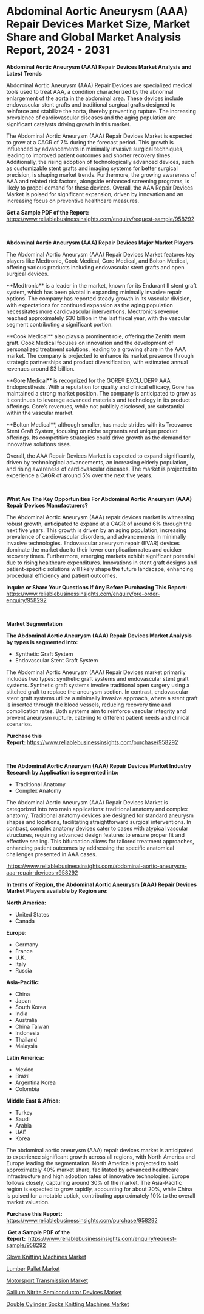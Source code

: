 <p><h1>Abdominal Aortic Aneurysm (AAA) Repair Devices Market Size, Market Share and Global Market Analysis Report, 2024 - 2031</h1></p><p><strong>Abdominal Aortic Aneurysm (AAA) Repair Devices Market Analysis and Latest Trends</strong></p>
<p><p>Abdominal Aortic Aneurysm (AAA) Repair Devices are specialized medical tools used to treat AAA, a condition characterized by the abnormal enlargement of the aorta in the abdominal area. These devices include endovascular stent grafts and traditional surgical grafts designed to reinforce and stabilize the aorta, thereby preventing rupture. The increasing prevalence of cardiovascular diseases and the aging population are significant catalysts driving growth in this market.</p><p>The Abdominal Aortic Aneurysm (AAA) Repair Devices Market is expected to grow at a CAGR of 7% during the forecast period. This growth is influenced by advancements in minimally invasive surgical techniques, leading to improved patient outcomes and shorter recovery times. Additionally, the rising adoption of technologically advanced devices, such as customizable stent grafts and imaging systems for better surgical precision, is shaping market trends. Furthermore, the growing awareness of AAA and related risk factors, alongside enhanced screening programs, is likely to propel demand for these devices. Overall, the AAA Repair Devices Market is poised for significant expansion, driven by innovation and an increasing focus on preventive healthcare measures.</p></p>
<p><strong>Get a Sample PDF of the Report:&nbsp;</strong> <a href="https://www.reliablebusinessinsights.com/enquiry/request-sample/958292?utm_campaign=63&utm_medium=2&utm_source=Github&utm_content=ia&utm_term=03122024&utm_id=abdominal-aortic-aneurysm-aaa-repair-devices">https://www.reliablebusinessinsights.com/enquiry/request-sample/958292</a></p>
<p>&nbsp;</p>
<p><strong>Abdominal Aortic Aneurysm (AAA) Repair Devices Major Market Players</strong></p>
<p><p>The Abdominal Aortic Aneurysm (AAA) Repair Devices Market features key players like Medtronic, Cook Medical, Gore Medical, and Bolton Medical, offering various products including endovascular stent grafts and open surgical devices.</p><p>**Medtronic** is a leader in the market, known for its Endurant II stent graft system, which has been pivotal in expanding minimally invasive repair options. The company has reported steady growth in its vascular division, with expectations for continued expansion as the aging population necessitates more cardiovascular interventions. Medtronic’s revenue reached approximately $30 billion in the last fiscal year, with the vascular segment contributing a significant portion.</p><p>**Cook Medical** also plays a prominent role, offering the Zenith stent graft. Cook Medical focuses on innovation and the development of personalized treatment solutions, leading to a growing share in the AAA market. The company is projected to enhance its market presence through strategic partnerships and product diversification, with estimated annual revenues around $3 billion.</p><p>**Gore Medical** is recognized for the GORE® EXCLUDER® AAA Endoprosthesis. With a reputation for quality and clinical efficacy, Gore has maintained a strong market position. The company is anticipated to grow as it continues to leverage advanced materials and technology in its product offerings. Gore’s revenues, while not publicly disclosed, are substantial within the vascular market.</p><p>**Bolton Medical**, although smaller, has made strides with its Treovance Stent Graft System, focusing on niche segments and unique product offerings. Its competitive strategies could drive growth as the demand for innovative solutions rises.</p><p>Overall, the AAA Repair Devices Market is expected to expand significantly, driven by technological advancements, an increasing elderly population, and rising awareness of cardiovascular diseases. The market is projected to experience a CAGR of around 5% over the next five years.</p></p>
<p>&nbsp;</p>
<p><strong>What Are The Key Opportunities For Abdominal Aortic Aneurysm (AAA) Repair Devices Manufacturers?</strong></p>
<p><p>The Abdominal Aortic Aneurysm (AAA) repair devices market is witnessing robust growth, anticipated to expand at a CAGR of around 6% through the next five years. This growth is driven by an aging population, increasing prevalence of cardiovascular disorders, and advancements in minimally invasive technologies. Endovascular aneurysm repair (EVAR) devices dominate the market due to their lower complication rates and quicker recovery times. Furthermore, emerging markets exhibit significant potential due to rising healthcare expenditures. Innovations in stent graft designs and patient-specific solutions will likely shape the future landscape, enhancing procedural efficiency and patient outcomes.</p></p>
<p><strong>Inquire or Share Your Questions If Any Before Purchasing This Report:</strong> <a href="https://www.reliablebusinessinsights.com/enquiry/pre-order-enquiry/958292?utm_campaign=63&utm_medium=2&utm_source=Github&utm_content=ia&utm_term=03122024&utm_id=abdominal-aortic-aneurysm-aaa-repair-devices">https://www.reliablebusinessinsights.com/enquiry/pre-order-enquiry/958292</a></p>
<p>&nbsp;</p>
<p><strong>Market Segmentation</strong></p>
<p><strong>The Abdominal Aortic Aneurysm (AAA) Repair Devices Market Analysis by types is segmented into:</strong></p>
<p><ul><li>Synthetic Graft System</li><li>Endovascular Stent Graft System</li></ul></p>
<p><p>The Abdominal Aortic Aneurysm (AAA) Repair Devices market primarily includes two types: synthetic graft systems and endovascular stent graft systems. Synthetic graft systems involve traditional open surgery using a stitched graft to replace the aneurysm section. In contrast, endovascular stent graft systems utilize a minimally invasive approach, where a stent graft is inserted through the blood vessels, reducing recovery time and complication rates. Both systems aim to reinforce vascular integrity and prevent aneurysm rupture, catering to different patient needs and clinical scenarios.</p></p>
<p><strong>Purchase this Report:&nbsp;</strong><a href="https://www.reliablebusinessinsights.com/purchase/958292?utm_campaign=63&utm_medium=2&utm_source=Github&utm_content=ia&utm_term=03122024&utm_id=abdominal-aortic-aneurysm-aaa-repair-devices">https://www.reliablebusinessinsights.com/purchase/958292</a></p>
<p>&nbsp;</p>
<p><strong>The Abdominal Aortic Aneurysm (AAA) Repair Devices Market Industry Research by Application is segmented into:</strong></p>
<p><ul><li>Traditional Anatomy</li><li>Complex Anatomy</li></ul></p>
<p><p>The Abdominal Aortic Aneurysm (AAA) Repair Devices Market is categorized into two main applications: traditional anatomy and complex anatomy. Traditional anatomy devices are designed for standard aneurysm shapes and locations, facilitating straightforward surgical interventions. In contrast, complex anatomy devices cater to cases with atypical vascular structures, requiring advanced design features to ensure proper fit and effective sealing. This bifurcation allows for tailored treatment approaches, enhancing patient outcomes by addressing the specific anatomical challenges presented in AAA cases.</p></p>
<p><a href="https://www.reliablebusinessinsights.com/abdominal-aortic-aneurysm-aaa-repair-devices-r958292?utm_campaign=63&utm_medium=2&utm_source=Github&utm_content=ia&utm_term=03122024&utm_id=abdominal-aortic-aneurysm-aaa-repair-devices">&nbsp;https://www.reliablebusinessinsights.com/abdominal-aortic-aneurysm-aaa-repair-devices-r958292</a></p>
<p><strong>In terms of Region, the Abdominal Aortic Aneurysm (AAA) Repair Devices Market Players available by Region are:</strong></p>
<p>
    <p> <strong> North America: </strong>
        <ul>
            <li>United States</li>
            <li>Canada</li>
        </ul>
        </p> 
    <p> <strong> Europe: </strong>
        <ul>
            <li>Germany</li>
            <li>France</li>
            <li>U.K.</li>
            <li>Italy</li>
            <li>Russia</li>
        </ul>
        </p> 
    <p> <strong> Asia-Pacific: </strong>
        <ul>
            <li>China</li>
            <li>Japan</li>
            <li>South Korea</li>
            <li>India</li>
            <li>Australia</li>
            <li>China Taiwan</li>
            <li>Indonesia</li>
            <li>Thailand</li>
            <li>Malaysia</li>
        </ul>
        </p> 
    <p> <strong> Latin America: </strong>
        <ul>
            <li>Mexico</li>
            <li>Brazil</li>
            <li>Argentina Korea</li>
            <li>Colombia</li>
        </ul>
        </p> 
    <p> <strong> Middle East & Africa: </strong>
        <ul>
            <li>Turkey</li>
            <li>Saudi</li>
            <li>Arabia</li>
            <li>UAE</li>
            <li>Korea</li>
        </ul>
    </p>
    </p>
<p><p>The abdominal aortic aneurysm (AAA) repair devices market is anticipated to experience significant growth across all regions, with North America and Europe leading the segmentation. North America is projected to hold approximately 40% market share, facilitated by advanced healthcare infrastructure and high adoption rates of innovative technologies. Europe follows closely, capturing around 30% of the market. The Asia-Pacific region is expected to grow rapidly, accounting for about 20%, while China is poised for a notable uptick, contributing approximately 10% to the overall market valuation.</p></p>
<p><strong>Purchase this Report: </strong><a href="https://www.reliablebusinessinsights.com/purchase/958292?utm_campaign=63&utm_medium=2&utm_source=Github&utm_content=ia&utm_term=03122024&utm_id=abdominal-aortic-aneurysm-aaa-repair-devices">https://www.reliablebusinessinsights.com/purchase/958292</a></p>
<p>&nbsp;<strong>Get a Sample PDF of the Report:&nbsp;&nbsp;</strong><a href="https://www.reliablebusinessinsights.com/enquiry/request-sample/958292?utm_campaign=63&utm_medium=2&utm_source=Github&utm_content=ia&utm_term=03122024&utm_id=abdominal-aortic-aneurysm-aaa-repair-devices">https://www.reliablebusinessinsights.com/enquiry/request-sample/958292</a></p>
<p><strong></strong></p>
<p><p><a href="https://issuu.com/reportprime-2/docs/glove-knitting-machines-market-size-2030.pptx?utm_campaign=63&utm_medium=2&utm_source=Github&utm_content=ia&utm_term=03122024&utm_id=abdominal-aortic-aneurysm-aaa-repair-devices">Glove Knitting Machines Market</a></p><p><a href="https://www.linkedin.com/pulse/lumber-pallet-market-opportunities-emerging-global-trends-7ukxe?utm_campaign=63&utm_medium=2&utm_source=Github&utm_content=ia&utm_term=03122024&utm_id=abdominal-aortic-aneurysm-aaa-repair-devices">Lumber Pallet Market</a></p><p><a href="https://www.linkedin.com/pulse/motorsport-transmission-market-size-growth-industry-analysis-rh7fc?utm_campaign=63&utm_medium=2&utm_source=Github&utm_content=ia&utm_term=03122024&utm_id=abdominal-aortic-aneurysm-aaa-repair-devices">Motorsport Transmission Market</a></p><p><a href="https://github.com/JubayerMia832/Market-Research-Report-List-1/blob/main/gallium-nitrite-semiconductor-devices-market.md?utm_campaign=63&utm_medium=2&utm_source=Github&utm_content=ia&utm_term=03122024&utm_id=abdominal-aortic-aneurysm-aaa-repair-devices">Gallium Nitrite Semiconductor Devices Market</a></p><p><a href="https://issuu.com/reportprime-2/docs/double-cylinder-socks-knitting-machines-market-siz?utm_campaign=63&utm_medium=2&utm_source=Github&utm_content=ia&utm_term=03122024&utm_id=abdominal-aortic-aneurysm-aaa-repair-devices">Double Cylinder Socks Knitting Machines Market</a></p></p>